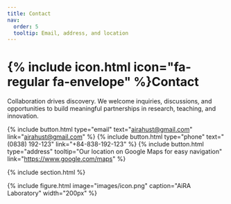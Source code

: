 ```yaml
---
title: Contact
nav:
  order: 5
  tooltip: Email, address, and location
---
```


# {% include icon.html icon="fa-regular fa-envelope" %}Contact

Collaboration drives discovery. We welcome inquiries, discussions, and opportunities to build meaningful partnerships in research, teaching, and innovation.

{%
  include button.html
  type="email"
  text="airahust@gmail.com"
  link="airahust@gmail.com"
%}
{%
  include button.html
  type="phone"
  text="(0838) 192-123"
  link="+84-838-192-123"
%}
{%
  include button.html
  type="address"
  tooltip="Our location on Google Maps for easy navigation"
  link="https://www.google.com/maps"
%}

{% include section.html %}

{%
  include figure.html
  image="images/icon.png"
  caption="AiRA Laboratory"
  width="200px"
%}
